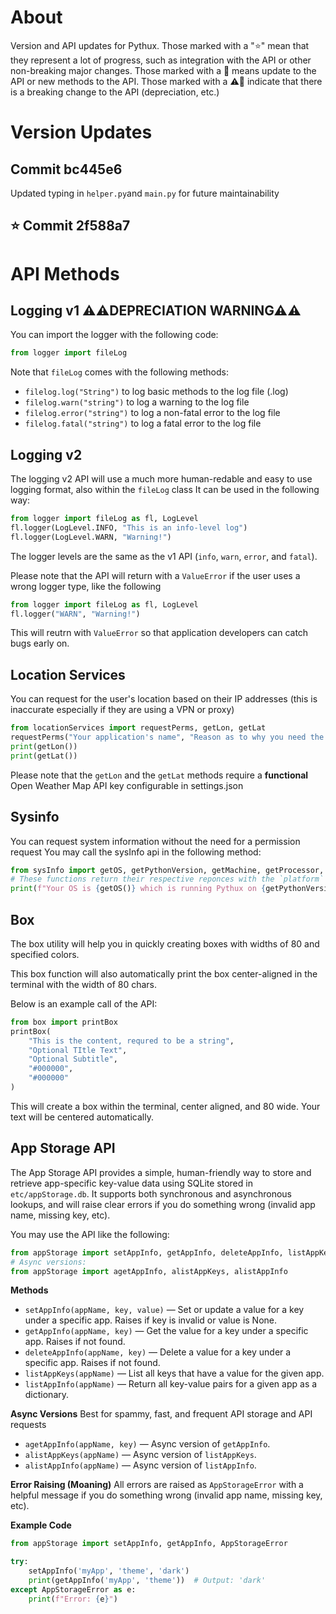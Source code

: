# About
Version and API updates for Pythux. Those marked with a "⭐" mean that they represent a lot of progress, such as integration with the API or other non-breaking major changes.
Those marked with a 📝 means update to the API or new methods to the API.
Those marked with a ⚠📝 indicate that there is a breaking change to the API (depreciation, etc.)
# Version Updates
## Commit bc445e6
Updated typing in `helper.py`and `main.py` for future maintainability
## ⭐ Commit 2f588a7
# API Methods
## Logging v1 ⚠⚠DEPRECIATION WARNING⚠⚠
You can import the logger with the following code:
```python
from logger import fileLog
```
Note that `fileLog` comes with the following methods:
- `filelog.log("String")` to log basic methods to the log file (.log)
- `filelog.warn("string")` to log a warning to the log file
- `filelog.error("string")` to log a non-fatal error to the log file
- `filelog.fatal("string")` to log a fatal error to the log file
## Logging v2
The logging v2 API will use a much more human-redable and easy to use logging format, also within the `fileLog` class
It can be used in the following way:
```python
from logger import fileLog as fl, LogLevel
fl.logger(LogLevel.INFO, "This is an info-level log")
fl.logger(LogLevel.WARN, "Warning!")
```
The logger levels are the same as the v1 API (`info`, `warn`, `error`, and `fatal`).

Please note that the API will return with a `ValueError` if the user uses a wrong logger type, like the following
```python
from logger import fileLog as fl, LogLevel
fl.logger("WARN", "Warning!")
```
This will reutrn with `ValueError` so that application developers can catch bugs early on.

## Location Services
You can request for the user's location based on their IP addresses (this is inaccurate especially if they are using a VPN or proxy)
```python
from locationServices import requestPerms, getLon, getLat
requestPerms("Your application's name", "Reason as to why you need the data")
print(getLon())
print(getLat())
```
Please note that the `getLon` and the `getLat` methods require a **functional** Open Weather Map API key configurable in settings.json

## Sysinfo
You can request system information without the need for a permission request
You may call the sysInfo api in the following method:
```python
from sysInfo import getOS, getPythonVersion, getMachine, getProcessor, getPlatform
# These functions return their respective reponces with the `platform` package
print(f"Your OS is {getOS()} which is running Pythux on {getPythonVersion()}")
```

## Box
The box utility will help you in quickly creating boxes with widths of 80 and specified colors.

This box function will also automatically print the box center-aligned in the terminal with the width of 80 chars.

Below is an example call of the API:
```python
from box import printBox
printBox(
    "This is the content, requred to be a string",
    "Optional TItle Text",
    "Optional Subtitle",
    "#000000",
    "#000000"
)
```
This will create a box within the terminal, center aligned, and 80 wide. Your text will be centered automatically.

## App Storage API
The App Storage API provides a simple, human-friendly way to store and retrieve app-specific key-value data using SQLite stored in `etc/appStorage.db`. It supports both synchronous and asynchronous lookups, and will raise clear errors if you do something wrong (invalid app name, missing key, etc).

You may use the API like the following:
```python
from appStorage import setAppInfo, getAppInfo, deleteAppInfo, listAppKeys, listAppInfo
# Async versions:
from appStorage import agetAppInfo, alistAppKeys, alistAppInfo
```

 **Methods**
- `setAppInfo(appName, key, value)` — Set or update a value for a key under a specific app. Raises if key is invalid or value is None.
- `getAppInfo(appName, key)` — Get the value for a key under a specific app. Raises if not found.
- `deleteAppInfo(appName, key)` — Delete a value for a key under a specific app. Raises if not found.
- `listAppKeys(appName)` — List all keys that have a value for the given app.
- `listAppInfo(appName)` — Return all key-value pairs for a given app as a dictionary.

**Async Versions**
Best for spammy, fast, and frequent API storage and API requests
- `agetAppInfo(appName, key)` — Async version of `getAppInfo`.
- `alistAppKeys(appName)` — Async version of `listAppKeys`.
- `alistAppInfo(appName)` — Async version of `listAppInfo`.

**Error Raising (Moaning)**
All errors are raised as `AppStorageError` with a helpful message if you do something wrong (invalid app name, missing key, etc).

**Example Code**
```python
from appStorage import setAppInfo, getAppInfo, AppStorageError

try:
    setAppInfo('myApp', 'theme', 'dark')
    print(getAppInfo('myApp', 'theme'))  # Output: 'dark'
except AppStorageError as e:
    print(f"Error: {e}")
```